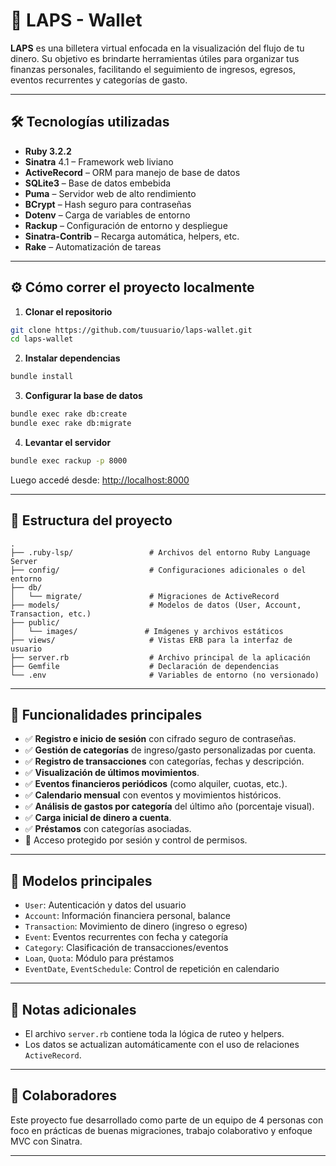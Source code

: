 # 💸 LAPS - Wallet

**LAPS** es una billetera virtual enfocada en la visualización del flujo de tu dinero. Su objetivo es brindarte herramientas útiles para organizar tus finanzas personales, facilitando el seguimiento de ingresos, egresos, eventos recurrentes y categorías de gasto.

---

## 🛠 Tecnologías utilizadas

- **Ruby 3.2.2**
- **Sinatra** 4.1 – Framework web liviano
- **ActiveRecord** – ORM para manejo de base de datos
- **SQLite3** – Base de datos embebida
- **Puma** – Servidor web de alto rendimiento
- **BCrypt** – Hash seguro para contraseñas
- **Dotenv** – Carga de variables de entorno
- **Rackup** – Configuración de entorno y despliegue
- **Sinatra-Contrib** – Recarga automática, helpers, etc.
- **Rake** – Automatización de tareas

---

## ⚙️ Cómo correr el proyecto localmente

1. **Clonar el repositorio**

```bash
git clone https://github.com/tuusuario/laps-wallet.git
cd laps-wallet
```

2. **Instalar dependencias**

```bash
bundle install
```

3. **Configurar la base de datos**

```bash
bundle exec rake db:create
bundle exec rake db:migrate
```

4. **Levantar el servidor**

```bash
bundle exec rackup -p 8000
```

Luego accedé desde: [http://localhost:8000](http://localhost:8000)

---

## 📁 Estructura del proyecto

```
.
├── .ruby-lsp/                 # Archivos del entorno Ruby Language Server
├── config/                    # Configuraciones adicionales o del entorno
├── db/
│   └── migrate/               # Migraciones de ActiveRecord
├── models/                    # Modelos de datos (User, Account, Transaction, etc.)
├── public/
│   └── images/               # Imágenes y archivos estáticos
├── views/                     # Vistas ERB para la interfaz de usuario
├── server.rb                  # Archivo principal de la aplicación
├── Gemfile                    # Declaración de dependencias
└── .env                       # Variables de entorno (no versionado)
```

---

## 🧩 Funcionalidades principales

- ✅ **Registro e inicio de sesión** con cifrado seguro de contraseñas.
- ✅ **Gestión de categorías** de ingreso/gasto personalizadas por cuenta.
- ✅ **Registro de transacciones** con categorías, fechas y descripción.
- ✅ **Visualización de últimos movimientos**.
- ✅ **Eventos financieros periódicos** (como alquiler, cuotas, etc.).
- ✅ **Calendario mensual** con eventos y movimientos históricos.
- ✅ **Análisis de gastos por categoría** del último año (porcentaje visual).
- ✅ **Carga inicial de dinero a cuenta**.
- ✅ **Préstamos** con categorías asociadas.
- 🔐 Acceso protegido por sesión y control de permisos.

---

## 🧪 Modelos principales

- `User`: Autenticación y datos del usuario
- `Account`: Información financiera personal, balance
- `Transaction`: Movimiento de dinero (ingreso o egreso)
- `Event`: Eventos recurrentes con fecha y categoría
- `Category`: Clasificación de transacciones/eventos
- `Loan`, `Quota`: Módulo para préstamos
- `EventDate`, `EventSchedule`: Control de repetición en calendario

---

## 📌 Notas adicionales

- El archivo `server.rb` contiene toda la lógica de ruteo y helpers.
- Los datos se actualizan automáticamente con el uso de relaciones `ActiveRecord`.

---

## 🤝 Colaboradores

Este proyecto fue desarrollado como parte de un equipo de 4 personas con foco en prácticas de buenas migraciones, trabajo colaborativo y enfoque MVC con Sinatra.

---
